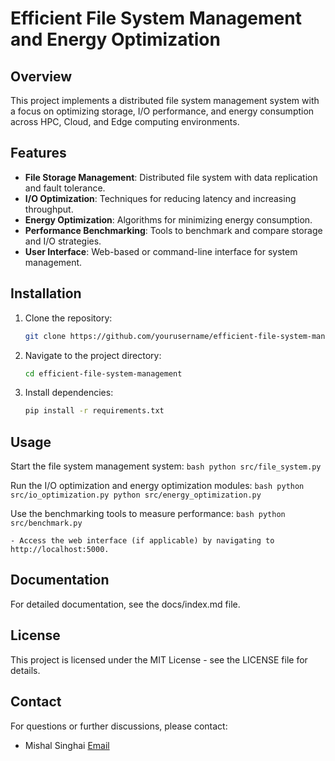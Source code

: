 # Efficient File System Management and Energy Optimization

## Overview

This project implements a distributed file system management system with a focus on optimizing storage, I/O performance, and energy consumption across HPC, Cloud, and Edge computing environments.

## Features

- **File Storage Management**: Distributed file system with data replication and fault tolerance.
- **I/O Optimization**: Techniques for reducing latency and increasing throughput.
- **Energy Optimization**: Algorithms for minimizing energy consumption.
- **Performance Benchmarking**: Tools to benchmark and compare storage and I/O strategies.
- **User Interface**: Web-based or command-line interface for system management.

## Installation

1. Clone the repository:

   ```bash
   git clone https://github.com/yourusername/efficient-file-system-management.git
   ```

2. Navigate to the project directory:

    ```bash
    cd efficient-file-system-management
    ```

3. Install dependencies:

    ```bash
    pip install -r requirements.txt
    ```

## Usage
   Start the file system management system:
        ```bash
        python src/file_system.py
        ```

   Run the I/O optimization and energy optimization modules:
        ```bash
        python src/io_optimization.py
        python src/energy_optimization.py
        ```

   Use the benchmarking tools to measure performance:
    ```bash
        python src/benchmark.py
        ```

    - Access the web interface (if applicable) by navigating to http://localhost:5000.

## Documentation
For detailed documentation, see the docs/index.md file.

## License
This project is licensed under the MIT License - see the LICENSE file for details.

## Contact
For questions or further discussions, please contact:
   - Mishal Singhai [Email](mailto:mishalsinghai21032001@gmail.com)
